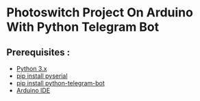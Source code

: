 # Photoswitch Project On Arduino With Python Telegram Bot

## Prerequisites :
- [Python 3.x](https:www.python.org)
- [pip install pyserial](https://pypi.org/project/pyserial/)
- [pip install python-telegram-bot](https://pypi.org/project/python-telegram-bot/)
- [Arduino IDE](https://www.arduino.cc/en/software)
